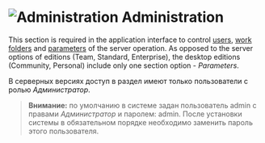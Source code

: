 # ![Administration](../images/icons/admin-system-objects/admin_default.svg) Administration

This section is required in the application interface to control [users](./users.md), [work folders](./shared-folder.md) and [parameters](./parameters.md) of the server operation. As opposed to the server options of editions (Team, Standard, Enterprise), the desktop editions (Community, Personal) include only one section option - *Parameters*.

В серверных версиях доступ в раздел имеют только пользователи с ролью *Администратор*.

> **Внимание:** по умолчанию в системе задан пользователь admin с правами *Администратор* и паролем: admin.
> После установки системы в обязательном порядке необходимо заменить пароль этого пользователя.